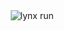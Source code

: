 <div align="center">
<img src="https://payload.cargocollective.com/1/3/113835/13796424/Caracal_Run_Cycle_Chalk_Black.gif" alt="lynx run"/>
<br>


<!--
Here are some ideas to get you started:

- 🔭 I’m currently working on ...
- 🌱 I’m currently learning ...
- 👯 I’m looking to collaborate on ...
- 🤔 I’m looking for help with ...
- 💬 Ask me about ...
- 📫 How to reach me: ...
- 😄 Pronouns: ...
- ⚡ Fun fact: ...
-->
